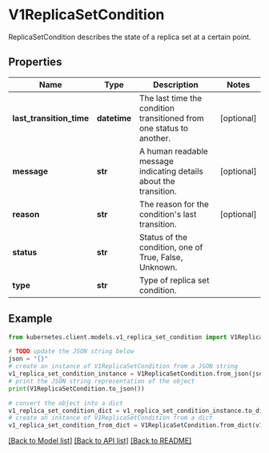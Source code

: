 # V1ReplicaSetCondition

ReplicaSetCondition describes the state of a replica set at a certain point.

## Properties

Name | Type | Description | Notes
------------ | ------------- | ------------- | -------------
**last_transition_time** | **datetime** | The last time the condition transitioned from one status to another. | [optional] 
**message** | **str** | A human readable message indicating details about the transition. | [optional] 
**reason** | **str** | The reason for the condition&#39;s last transition. | [optional] 
**status** | **str** | Status of the condition, one of True, False, Unknown. | 
**type** | **str** | Type of replica set condition. | 

## Example

```python
from kubernetes.client.models.v1_replica_set_condition import V1ReplicaSetCondition

# TODO update the JSON string below
json = "{}"
# create an instance of V1ReplicaSetCondition from a JSON string
v1_replica_set_condition_instance = V1ReplicaSetCondition.from_json(json)
# print the JSON string representation of the object
print(V1ReplicaSetCondition.to_json())

# convert the object into a dict
v1_replica_set_condition_dict = v1_replica_set_condition_instance.to_dict()
# create an instance of V1ReplicaSetCondition from a dict
v1_replica_set_condition_from_dict = V1ReplicaSetCondition.from_dict(v1_replica_set_condition_dict)
```
[[Back to Model list]](../README.md#documentation-for-models) [[Back to API list]](../README.md#documentation-for-api-endpoints) [[Back to README]](../README.md)


